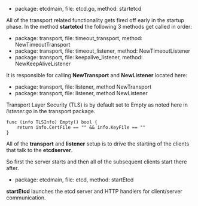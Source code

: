 
* package: etcdmain, file: etcd.go, method: startetcd

All of the transport related functionality gets fired off early in the startup phase.
In the method **startetcd** the following 3 methods get called in order:

* package: transport, file: timeout_transport, method: NewTimeoutTransport
* package: transport, file: timeout_listener,  method: NewTimeoutListener
* package: transport, file: keepalive_listener, method: NewKeepAliveListener

It is responsible for calling **NewTransport** and **NewListener** located here:

* package: transport, file: listener, method NewTransport
* package: transport, file: listener, method NewListener

Transport Layer Security (TLS) is by default set to Empty as noted here
in *listener.go* in the transport package.

```
func (info TLSInfo) Empty() bool {
	return info.CertFile == "" && info.KeyFile == ""
}
```

All of the **transport** and **listener** setup is to drive the starting of the clients
that talk to the **etcdserver**.  

So first the server starts and then all of the subsequent clients start there after.

* package: etcdmain, file: etcd, method: startEtcd

**startEtcd** launches the etcd server and HTTP handlers for client/server communication.
